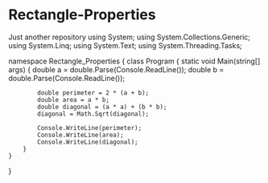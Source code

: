 # Rectangle-Properties
Just another repository
using System;
using System.Collections.Generic;
using System.Linq;
using System.Text;
using System.Threading.Tasks;

namespace Rectangle_Properties
{
    class Program
    {
        static void Main(string[] args)
        {
            double a = double.Parse(Console.ReadLine());
            double b = double.Parse(Console.ReadLine());
            
            double perimeter = 2 * (a + b);
            double area = a * b;
            double diagonal = (a * a) + (b * b);
            diagonal = Math.Sqrt(diagonal);

            Console.WriteLine(perimeter);
            Console.WriteLine(area);
            Console.WriteLine(diagonal);
        }
    }
}
